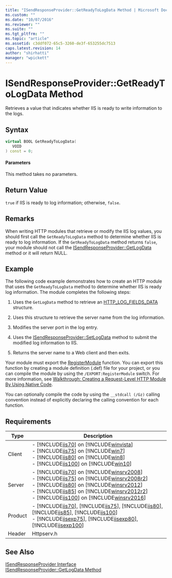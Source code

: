 ```yaml
---
title: "ISendResponseProvider::GetReadyToLogData Method | Microsoft Docs"
ms.custom: ""
ms.date: "10/07/2016"
ms.reviewer: ""
ms.suite: ""
ms.tgt_pltfrm: ""
ms.topic: "article"
ms.assetid: c3ddf072-65c5-3260-de3f-653255dc7513
caps.latest.revision: 14
author: "shirhatti"
manager: "wpickett"
---
```

# ISendResponseProvider::GetReadyToLogData Method
Retrieves a value that indicates whether IIS is ready to write information to the logs.  
  
## Syntax  
  
```cpp  
virtual BOOL GetReadyToLogData(  
   VOID  
) const = 0;  
```  
  
#### Parameters  
 This method takes no parameters.  
  
## Return Value  
 `true` if IIS is ready to log information; otherwise, `false`.  
  
## Remarks  
 When writing HTTP modules that retrieve or modify the IIS log values, you should first call the `GetReadyToLogData` method to determine whether IIS is ready to log information. If the `GetReadyToLogData` method returns `false`, your module should not call the [ISendResponseProvider::GetLogData](../../../webdevelopment-reference\native-code-api\webdev-native-api-reference/isendresponseprovider-getlogdata-method.md) method or it will return NULL.  
  
## Example  
 The following code example demonstrates how to create an HTTP module that uses the `GetReadyToLogData` method to determine whether IIS is ready log information. The module completes the following steps:  
  
1.  Uses the `GetLogData` method to retrieve an [HTTP_LOG_FIELDS_DATA](http://go.microsoft.com/fwlink/?LinkId=59280) structure.  
  
2.  Uses this structure to retrieve the server name from the log information.  
  
3.  Modifies the server port in the log entry.  
  
4.  Uses the [ISendResponseProvider::SetLogData](../../../webdevelopment-reference\native-code-api\webdev-native-api-reference/isendresponseprovider-setlogdata-method.md) method to submit the modified log information to IIS.  
  
5.  Returns the server name to a Web client and then exits.  
  
<!-- TODO: review snippet reference  [!CODE [ISendResponseProviderGetLogData#1](ISendResponseProviderGetLogData#1)]  -->  
  
 Your module must export the [RegisterModule](../../../webdevelopment-reference\native-code-api\webdev-native-api-reference/pfn-registermodule-function.md) function. You can export this function by creating a module definition (.def) file for your project, or you can compile the module by using the `/EXPORT:RegisterModule` switch. For more information, see [Walkthrough: Creating a Request-Level HTTP Module By Using Native Code](../../../webdevelopment-reference\native-code-development-overview\native-code-dev-overview/walkthrough-creating-a-request-level-http-module-by-using-native-code.md).  
  
 You can optionally compile the code by using the `__stdcall (/Gz)` calling convention instead of explicitly declaring the calling convention for each function.  
  
## Requirements  
  
|Type|Description|  
|----------|-----------------|  
|Client|-   [!INCLUDE[iis70](../../../wmi-provider/includes/iis70-md.md)] on [!INCLUDE[winvista](../../../wmi-provider/includes/winvista-md.md)]<br />-   [!INCLUDE[iis75](../../../wmi-provider/includes/iis75-md.md)] on [!INCLUDE[win7](../../../wmi-provider/includes/win7-md.md)]<br />-   [!INCLUDE[iis80](../../../wmi-provider/includes/iis80-md.md)] on [!INCLUDE[win8](../../../wmi-provider/includes/win8-md.md)]<br />-   [!INCLUDE[iis100](../../../wmi-provider/includes/iis100-md.md)] on [!INCLUDE[win10](../../../wmi-provider/includes/win10-md.md)]|  
|Server|-   [!INCLUDE[iis70](../../../wmi-provider/includes/iis70-md.md)] on [!INCLUDE[winsrv2008](../../../wmi-provider/includes/winsrv2008-md.md)]<br />-   [!INCLUDE[iis75](../../../wmi-provider/includes/iis75-md.md)] on [!INCLUDE[winsrv2008r2](../../../wmi-provider/includes/winsrv2008r2-md.md)]<br />-   [!INCLUDE[iis80](../../../wmi-provider/includes/iis80-md.md)] on [!INCLUDE[winsrv2012](../../../wmi-provider/includes/winsrv2012-md.md)]<br />-   [!INCLUDE[iis85](../../../wmi-provider/includes/iis85-md.md)] on [!INCLUDE[winsrv2012r2](../../../wmi-provider/includes/winsrv2012r2-md.md)]<br />-   [!INCLUDE[iis100](../../../wmi-provider/includes/iis100-md.md)] on [!INCLUDE[winsrv2016](../../../wmi-provider/includes/winsrv2016-md.md)]|  
|Product|-   [!INCLUDE[iis70](../../../wmi-provider/includes/iis70-md.md)], [!INCLUDE[iis75](../../../wmi-provider/includes/iis75-md.md)], [!INCLUDE[iis80](../../../wmi-provider/includes/iis80-md.md)], [!INCLUDE[iis85](../../../wmi-provider/includes/iis85-md.md)], [!INCLUDE[iis100](../../../wmi-provider/includes/iis100-md.md)]<br />-   [!INCLUDE[iisexp75](../../../webdevelopment-reference\native-code-api\webdev-native-api-reference/includes/iisexp75-md.md)], [!INCLUDE[iisexp80](../../../webdevelopment-reference\native-code-api\webdev-native-api-reference/includes/iisexp80-md.md)], [!INCLUDE[iisexp100](../../../webdevelopment-reference\native-code-api\webdev-native-api-reference/includes/iisexp100-md.md)]|  
|Header|Httpserv.h|  
  
## See Also  
 [ISendResponseProvider Interface](../../../webdevelopment-reference\native-code-api\webdev-native-api-reference/isendresponseprovider-interface.md)   
 [ISendResponseProvider::GetLogData Method](../../../webdevelopment-reference\native-code-api\webdev-native-api-reference/isendresponseprovider-getlogdata-method.md)